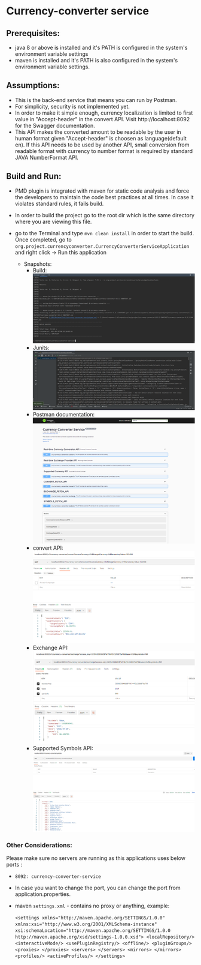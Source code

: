 # Currency-converter service

## Prerequisites:

- java 8 or above is installed and it's PATH is configured in the system's environment variable settings
- maven is installed and it's PATH is also configured in the system's environment variable settings.

## Assumptions:

- This is the back-end service that means you can run by Postman.
- For simplicity, security is not implemented yet.
- In order to make it simple enough, currency localization is limited to first value in "Accept-header" in the 
  convert API. Visit http://localhost:8092 for the Swagger documentation.
- This API makes the converted amount to be readable by the user in human format given "Accept-header" is choosen as language(default en). If this API needs to be used by another API, small conversion from readable format with currency to number format is required by standard JAVA NumberFormat API.

## Build and Run:
- PMD plugin is integrated with maven for static code analysis and force the developers to maintain the code best
  practices at all times. In case it violates standard rules, it fails build.
- In order to build the project go to the root dir which is the same directory where you are viewing this file.
- go to the Terminal and type `mvn clean install` in order to start the build.
  Once completed, go to `org.project.currencyconverter.CurrencyConverterServiceApplication` and right click -> Run this application
  
  - Snapshots: 
    - Build: 
  ![img.png](img.png)
    - Junits:   
  ![img_1.png](img_1.png)
    - Postman documentation:    
   ![img_5.png](img_5.png)   
    - convert API: <br/>
![img_2.png](img_2.png)
    - Exchange API: <br/>
  ![img_3.png](img_3.png)
     - Supported Symbols API:  <br/> 
  ![img_4.png](img_4.png)
  
### Other Considerations:
Please make sure no servers are running as this applications uses below ports :  <br/>
- `8092: currency-converter-service` <br/>
- In case you want to change the port, you can change the port from application.properties. <br/>
- maven `settings.xml` - contains no proxy or anything, example:

    `<settings xmlns="http://maven.apache.org/SETTINGS/1.0.0"  xmlns:xsi="http://www.w3.org/2001/XMLSchema-instance"  xsi:schemaLocation="http://maven.apache.org/SETTINGS/1.0.0                      http://maven.apache.org/xsd/settings-1.0.0.xsd">
	<localRepository/>
	<interactiveMode/>
	<usePluginRegistry/>
	<offline/>
	<pluginGroups/>
	<proxies>
    </proxies>
	<servers>
    </servers>
	<mirrors>
	</mirrors>
	<profiles/>
	<activeProfiles/>
    </settings>`
